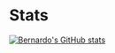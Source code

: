 # Stats

  [![Bernardo's GitHub stats](https://github-readme-stats.vercel.app/api?username=Bernardo2409&show_icons=true&theme=transparent)](https://github.com/Bernardo2409/github-readme-stats)
